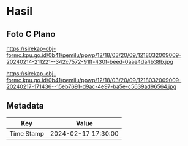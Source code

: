 # Hasil

## Foto C Plano

https://sirekap-obj-formc.kpu.go.id/0b41/pemilu/ppwp/12/18/03/20/09/1218032009009-20240214-211221--342c7572-91ff-430f-beed-0aae4da4b38b.jpg

https://sirekap-obj-formc.kpu.go.id/0b41/pemilu/ppwp/12/18/03/20/09/1218032009009-20240217-171436--15eb7691-d9ac-4e97-ba5e-c5639ad96564.jpg


## Metadata

| Key        | Value               |
| ---------- | ------------------- |
| Time Stamp | 2024-02-17 17:30:00 |




